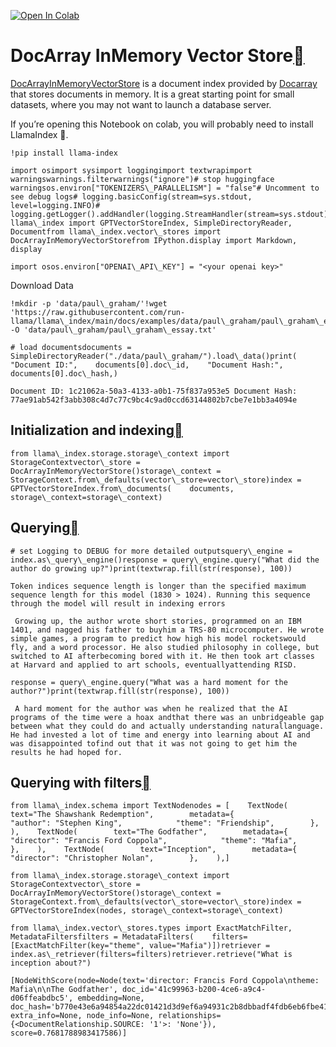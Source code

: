 [![Open In Colab](https://colab.research.google.com/assets/colab-badge.svg)](https://colab.research.google.com/github/run-llama/llama_index/blob/main/docs/examples/vector_stores/DocArrayInMemoryIndexDemo.ipynb)

DocArray InMemory Vector Store[](#docarray-inmemory-vector-store "Permalink to this heading")
==============================================================================================

[DocArrayInMemoryVectorStore](https://docs.docarray.org/user_guide/storing/index_in_memory/) is a document index provided by [Docarray](https://github.com/docarray/docarray) that stores documents in memory. It is a great starting point for small datasets, where you may not want to launch a database server.

If you’re opening this Notebook on colab, you will probably need to install LlamaIndex 🦙.


```
!pip install llama-index
```

```
import osimport sysimport loggingimport textwrapimport warningswarnings.filterwarnings("ignore")# stop huggingface warningsos.environ["TOKENIZERS\_PARALLELISM"] = "false"# Uncomment to see debug logs# logging.basicConfig(stream=sys.stdout, level=logging.INFO)# logging.getLogger().addHandler(logging.StreamHandler(stream=sys.stdout))from llama\_index import GPTVectorStoreIndex, SimpleDirectoryReader, Documentfrom llama\_index.vector\_stores import DocArrayInMemoryVectorStorefrom IPython.display import Markdown, display
```

```
import osos.environ["OPENAI\_API\_KEY"] = "<your openai key>"
```
Download Data


```
!mkdir -p 'data/paul\_graham/'!wget 'https://raw.githubusercontent.com/run-llama/llama\_index/main/docs/examples/data/paul\_graham/paul\_graham\_essay.txt' -O 'data/paul\_graham/paul\_graham\_essay.txt'
```

```
# load documentsdocuments = SimpleDirectoryReader("./data/paul\_graham/").load\_data()print(    "Document ID:",    documents[0].doc\_id,    "Document Hash:",    documents[0].doc\_hash,)
```

```
Document ID: 1c21062a-50a3-4133-a0b1-75f837a953e5 Document Hash: 77ae91ab542f3abb308c4d7c77c9bc4c9ad0ccd63144802b7cbe7e1bb3a4094e
```
Initialization and indexing[](#initialization-and-indexing "Permalink to this heading")
----------------------------------------------------------------------------------------


```
from llama\_index.storage.storage\_context import StorageContextvector\_store = DocArrayInMemoryVectorStore()storage\_context = StorageContext.from\_defaults(vector\_store=vector\_store)index = GPTVectorStoreIndex.from\_documents(    documents, storage\_context=storage\_context)
```
Querying[](#querying "Permalink to this heading")
--------------------------------------------------


```
# set Logging to DEBUG for more detailed outputsquery\_engine = index.as\_query\_engine()response = query\_engine.query("What did the author do growing up?")print(textwrap.fill(str(response), 100))
```

```
Token indices sequence length is longer than the specified maximum sequence length for this model (1830 > 1024). Running this sequence through the model will result in indexing errors
```

```
 Growing up, the author wrote short stories, programmed on an IBM 1401, and nagged his father to buyhim a TRS-80 microcomputer. He wrote simple games, a program to predict how high his model rocketswould fly, and a word processor. He also studied philosophy in college, but switched to AI afterbecoming bored with it. He then took art classes at Harvard and applied to art schools, eventuallyattending RISD.
```

```
response = query\_engine.query("What was a hard moment for the author?")print(textwrap.fill(str(response), 100))
```

```
 A hard moment for the author was when he realized that the AI programs of the time were a hoax andthat there was an unbridgeable gap between what they could do and actually understanding naturallanguage. He had invested a lot of time and energy into learning about AI and was disappointed tofind out that it was not going to get him the results he had hoped for.
```
Querying with filters[](#querying-with-filters "Permalink to this heading")
----------------------------------------------------------------------------


```
from llama\_index.schema import TextNodenodes = [    TextNode(        text="The Shawshank Redemption",        metadata={            "author": "Stephen King",            "theme": "Friendship",        },    ),    TextNode(        text="The Godfather",        metadata={            "director": "Francis Ford Coppola",            "theme": "Mafia",        },    ),    TextNode(        text="Inception",        metadata={            "director": "Christopher Nolan",        },    ),]
```

```
from llama\_index.storage.storage\_context import StorageContextvector\_store = DocArrayInMemoryVectorStore()storage\_context = StorageContext.from\_defaults(vector\_store=vector\_store)index = GPTVectorStoreIndex(nodes, storage\_context=storage\_context)
```

```
from llama\_index.vector\_stores.types import ExactMatchFilter, MetadataFiltersfilters = MetadataFilters(    filters=[ExactMatchFilter(key="theme", value="Mafia")])retriever = index.as\_retriever(filters=filters)retriever.retrieve("What is inception about?")
```

```
[NodeWithScore(node=Node(text='director: Francis Ford Coppola\ntheme: Mafia\n\nThe Godfather', doc_id='41c99963-b200-4ce6-a9c4-d06ffeabdbc5', embedding=None, doc_hash='b770e43e6a94854a22dc01421d3d9ef6a94931c2b8dbbadf4fdb6eb6fbe41010', extra_info=None, node_info=None, relationships={<DocumentRelationship.SOURCE: '1'>: 'None'}), score=0.7681788983417586)]
```
